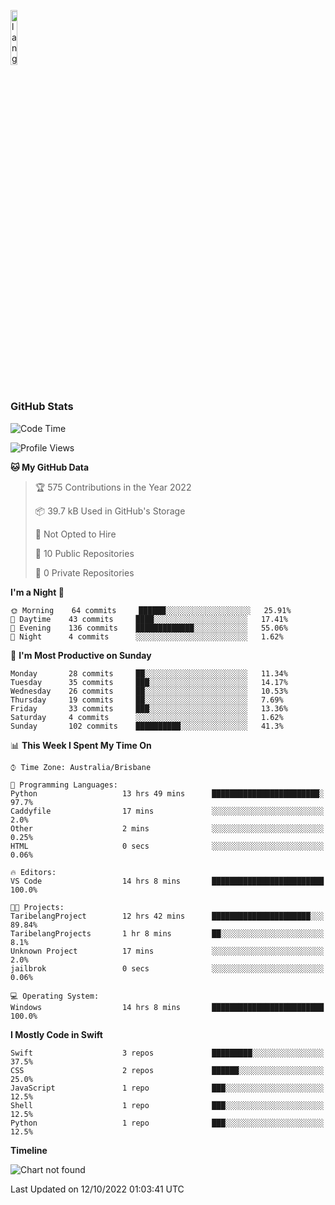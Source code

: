 <p align="left"><img width=15%" src="https://github.com/alansmathew/alansmathew/raw/master/lang.gif" alt="lang image here" /></p>

# <h3 align="left">GitHub Stats</h3>

<!--START_SECTION:waka-->
![Code Time](http://img.shields.io/badge/Code%20Time-64%20hrs%2030%20mins-blue)

![Profile Views](http://img.shields.io/badge/Profile%20Views-0-blue)

**🐱 My GitHub Data** 

> 🏆 575 Contributions in the Year 2022
 > 
> 📦 39.7 kB Used in GitHub's Storage 
 > 
> 🚫 Not Opted to Hire
 > 
> 📜 10 Public Repositories 
 > 
> 🔑 0 Private Repositories  
 > 
**I'm a Night 🦉** 

```text
🌞 Morning    64 commits     ██████░░░░░░░░░░░░░░░░░░░   25.91% 
🌆 Daytime    43 commits     ████░░░░░░░░░░░░░░░░░░░░░   17.41% 
🌃 Evening    136 commits    █████████████░░░░░░░░░░░░   55.06% 
🌙 Night      4 commits      ░░░░░░░░░░░░░░░░░░░░░░░░░   1.62%

```
📅 **I'm Most Productive on Sunday** 

```text
Monday       28 commits     ██░░░░░░░░░░░░░░░░░░░░░░░   11.34% 
Tuesday      35 commits     ███░░░░░░░░░░░░░░░░░░░░░░   14.17% 
Wednesday    26 commits     ██░░░░░░░░░░░░░░░░░░░░░░░   10.53% 
Thursday     19 commits     ██░░░░░░░░░░░░░░░░░░░░░░░   7.69% 
Friday       33 commits     ███░░░░░░░░░░░░░░░░░░░░░░   13.36% 
Saturday     4 commits      ░░░░░░░░░░░░░░░░░░░░░░░░░   1.62% 
Sunday       102 commits    ██████████░░░░░░░░░░░░░░░   41.3%

```


📊 **This Week I Spent My Time On** 

```text
⌚︎ Time Zone: Australia/Brisbane

💬 Programming Languages: 
Python                   13 hrs 49 mins      ████████████████████████░   97.7% 
Caddyfile                17 mins             ░░░░░░░░░░░░░░░░░░░░░░░░░   2.0% 
Other                    2 mins              ░░░░░░░░░░░░░░░░░░░░░░░░░   0.25% 
HTML                     0 secs              ░░░░░░░░░░░░░░░░░░░░░░░░░   0.06%

🔥 Editors: 
VS Code                  14 hrs 8 mins       █████████████████████████   100.0%

🐱‍💻 Projects: 
TaribelangProject        12 hrs 42 mins      ██████████████████████░░░   89.84% 
TaribelangProjects       1 hr 8 mins         ██░░░░░░░░░░░░░░░░░░░░░░░   8.1% 
Unknown Project          17 mins             ░░░░░░░░░░░░░░░░░░░░░░░░░   2.0% 
jailbrok                 0 secs              ░░░░░░░░░░░░░░░░░░░░░░░░░   0.06%

💻 Operating System: 
Windows                  14 hrs 8 mins       █████████████████████████   100.0%

```

**I Mostly Code in Swift** 

```text
Swift                    3 repos             █████████░░░░░░░░░░░░░░░░   37.5% 
CSS                      2 repos             ██████░░░░░░░░░░░░░░░░░░░   25.0% 
JavaScript               1 repo              ███░░░░░░░░░░░░░░░░░░░░░░   12.5% 
Shell                    1 repo              ███░░░░░░░░░░░░░░░░░░░░░░   12.5% 
Python                   1 repo              ███░░░░░░░░░░░░░░░░░░░░░░   12.5%

```


**Timeline**

![Chart not found](https://raw.githubusercontent.com/samh06/samh06/master/charts/bar_graph.png) 


 Last Updated on 12/10/2022 01:03:41 UTC
<!--END_SECTION:waka-->

